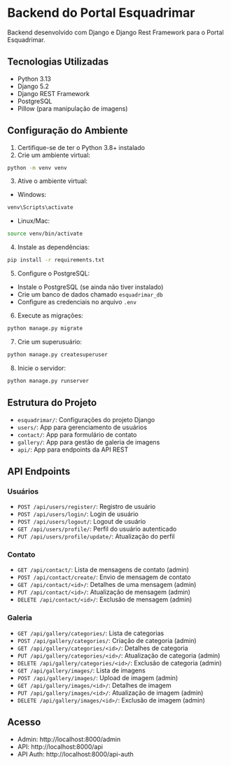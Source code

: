# Backend do Portal Esquadrimar

Backend desenvolvido com Django e Django Rest Framework para o Portal Esquadrimar.

## Tecnologias Utilizadas

- Python 3.13
- Django 5.2
- Django REST Framework
- PostgreSQL
- Pillow (para manipulação de imagens)

## Configuração do Ambiente

1. Certifique-se de ter o Python 3.8+ instalado
2. Crie um ambiente virtual:
```bash
python -m venv venv
```

3. Ative o ambiente virtual:
- Windows:
```bash
venv\Scripts\activate
```
- Linux/Mac:
```bash
source venv/bin/activate
```

4. Instale as dependências:
```bash
pip install -r requirements.txt
```

5. Configure o PostgreSQL:
- Instale o PostgreSQL (se ainda não tiver instalado)
- Crie um banco de dados chamado `esquadrimar_db`
- Configure as credenciais no arquivo `.env`

6. Execute as migrações:
```bash
python manage.py migrate
```

7. Crie um superusuário:
```bash
python manage.py createsuperuser
```

8. Inicie o servidor:
```bash
python manage.py runserver
```

## Estrutura do Projeto

- `esquadrimar/`: Configurações do projeto Django
- `users/`: App para gerenciamento de usuários
- `contact/`: App para formulário de contato
- `gallery/`: App para gestão de galeria de imagens
- `api/`: App para endpoints da API REST

## API Endpoints

### Usuários
- `POST /api/users/register/`: Registro de usuário
- `POST /api/users/login/`: Login de usuário
- `POST /api/users/logout/`: Logout de usuário
- `GET /api/users/profile/`: Perfil do usuário autenticado
- `PUT /api/users/profile/update/`: Atualização do perfil

### Contato
- `GET /api/contact/`: Lista de mensagens de contato (admin)
- `POST /api/contact/create/`: Envio de mensagem de contato
- `GET /api/contact/<id>/`: Detalhes de uma mensagem (admin)
- `PUT /api/contact/<id>/`: Atualização de mensagem (admin)
- `DELETE /api/contact/<id>/`: Exclusão de mensagem (admin)

### Galeria
- `GET /api/gallery/categories/`: Lista de categorias
- `POST /api/gallery/categories/`: Criação de categoria (admin)
- `GET /api/gallery/categories/<id>/`: Detalhes de categoria
- `PUT /api/gallery/categories/<id>/`: Atualização de categoria (admin)
- `DELETE /api/gallery/categories/<id>/`: Exclusão de categoria (admin)
- `GET /api/gallery/images/`: Lista de imagens
- `POST /api/gallery/images/`: Upload de imagem (admin)
- `GET /api/gallery/images/<id>/`: Detalhes de imagem
- `PUT /api/gallery/images/<id>/`: Atualização de imagem (admin)
- `DELETE /api/gallery/images/<id>/`: Exclusão de imagem (admin)

## Acesso

- Admin: http://localhost:8000/admin
- API: http://localhost:8000/api
- API Auth: http://localhost:8000/api-auth 